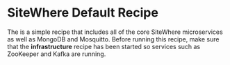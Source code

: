 # SiteWhere Default Recipe
The is a simple recipe that includes all of the core SiteWhere microservices as well
as MongoDB and Mosquitto. Before running this recipe, make sure that the **infrastructure**
recipe has been started so services such as ZooKeeper and Kafka are running.